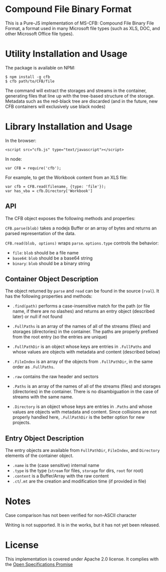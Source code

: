 # Compound File Binary Format 

This is a Pure-JS implementation of MS-CFB: Compound File Binary File Format, a
format used in many Microsoft file types (such as XLS, DOC, and other Microsoft
Office file types). 

# Utility Installation and Usage

The package is available on NPM:

```
$ npm install -g cfb
$ cfb path/to/CFB/file
```

The command will extract the storages and streams in the container, generating
files that line up with the tree-based structure of the storage.  Metadata 
such as the red-black tree are discarded (and in the future, new CFB containers
will exclusively use black nodes)

# Library Installation and Usage

In the browser:

    <script src="cfb.js" type="text/javascript"></script>

In node:

    var CFB = require('cfb');

For example, to get the Workbook content from an XLS file:

    var cfb = CFB.read(filename, {type: 'file'});
    var has_vba = cfb.Directory['Workbook']

## API

The CFB object exposes the following methods and properties:

`CFB.parse(blob)` takes a nodejs Buffer or an array of bytes and returns an
parsed representation of the data.

`CFB.read(blob, options)` wraps `parse`.  `options.type` controls the behavior:

- `file`: `blob` should be a file name
- `base64`: `blob` should be a base64 string
- `binary`: `blob` should be a binary string

## Container Object Description

The object returned by `parse` and `read` can be found in the source (`rval`).
It has the following properties and methods:

- `.find(path)` performs a case-insensitive match for the path (or file name, if
  there are no slashes) and returns an entry object (described later) or null if
  not found 

- `.FullPaths` is an array of the names of all of the streams (files) and 
  storages (directories) in the container.  The paths are properly prefixed from
  the root entry (so the entries are unique)

- `.FullPathDir` is an object whose keys are entries in `.FullPaths` and whose
  values are objects with metadata and content (described below)

- `.FileIndex` is an array of the objects from `.FullPathDir`, in the same order
  as `.FullPaths`.

- `.raw` contains the raw header and sectors 

- `.Paths` is an array of the names of all of the streams (files) and storages 
  (directories) in the container.  There is no disambiguation in the case of
  streams with the same name.

- `.Directory` is an object whose keys are entries in `.Paths` and whose values
  are objects with metadata and content.  Since collisions are not properly
  handled here, `.FullPathDir` is the better option for new projects.

## Entry Object Description

The entry objects are available from `FullPathDir`, `FileIndex`, and `Directory`
elements of the container object.

- `.name` is the (case sensitive) internal name
- `.type` is the type (`stream` for files, `storage` for dirs, `root` for root)
- `.content` is a Buffer/Array with the raw content
- `.ct`/`.mt` are the creation and modification time (if provided in file)

# Notes

Case comparison has not been verified for non-ASCII character

Writing is not supported.  It is in the works, but it has not yet been released.

# License

This implementation is covered under Apache 2.0 license.  It complies with the
[Open Specifications Promise](http://www.microsoft.com/openspecifications/)

